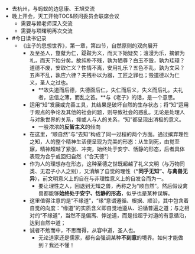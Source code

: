 - 去杭州，与蚂蚁的边思康、王旭交流
- 晚上开会，天工开物TOC&顾问委员会联席会议
	- 需要与赖老师深入交流
	- 需要与项曙明再次交流
- #今日读书记录
	- 《庄子的思想世界》，第一章，第四节，自然原则的双向展开
		- 及至圣人，蹩躠为仁，踶跂为义，而天下始疑矣；澶漫为乐，摘僻为礼，而天下始分矣。故纯朴不残，孰为牺尊？白玉不毁，孰为珪璋？道德不废，安取仁义？性情不离，安用礼乐？五色不乱，孰为文采？五声不乱，孰应六律？夫残朴以为器，工匠之罪也；毁道德以为仁义，圣人之过也。
			- **故失道而后德，失德面后仁，失仁而后义，失义而后礼。夫礼者，忠信之薄，而乱之首。**与《老子》的话，是一个意思。
		- 运用“知”发展或完善工具，其结果是破坏自然的生存状态；将“知”运用于观点的争论及其他的社会问题，则导致社会的惑乱。无论是处理人与对象世界的关系，抑或人与人的关系，“知”都呈现出消极的意义。
			- 一股浓浓的**反智主义**的倾向
		- 在这里，“顺自然”与“去知”构成了同一过程的两个方面。通过摈弃理性之知，人的整个精神生活便呈现为完美的形态：从生到死，由觉至寐，精神超越了紧张、冲突，始终处于安宁、恬静的形态，后者具体表现为合乎或回归自然（“合天德”）
		- 作为人的理想存在形态，这种至德之世既超越了礼义文明（与万物同类、无君子小人之别），又消解了自觉的理性（**“同乎无知”、与禽兽无异**），前文明意义上的自在与非理性意义上的自发合而为一。
			- 要让理性之人，回退到无知之兽，再称之为“顺自然”。然后假设禽兽都能够**始终处于安宁、恬静的形态**，似乎也是某种误解。
		- 这里值得注意的是“不缘道”，“缘”意谓遵循、根据、顺沿，其中包含着自觉的向度：“缘道”的实质含义即自觉地遵从、沿循普遍之道；与之相对的“不缘道”，当然不是偏离、悖逆道，而是指超乎对道的有意循沿，达到自然中道；
		- 诚者不勉而中，不思而得，从容中道，圣人也。
			- 无论道家还是儒家，都有会强调某种**不刻意**的境界。如何才能做到？我还不懂！